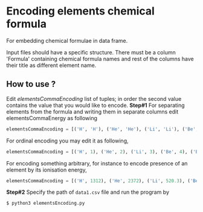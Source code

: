 # Encoding elements chemical formula

For embedding chemical formulae in data frame.

Input files should have a specific structure. There must be a column 'Formula' containing chemical formula names and rest of the columns have their title as different element name. 

## How to use ?
Edit _elementsCommaEncoding_ list of tuples; in order the second value contains the value that you would like to encode.
**Step#1**
For separating elements from the formula and writing them in separate columns edit elementsCommaEnergy as following
```python
elementsCommaEncoding = [('H', 'H'), ('He', 'He'), ('Li', 'Li'), ('Be', 'Be'), ('B', 'B'), ('C', 'C'), ... ]
```

For ordinal encoding you may edit it as following,
```python
elementsCommaEncoding = [('H', 1), ('He', 2), ('Li', 3), ('Be', 4), ('B', 5), ('C', 6) ...  ]
```

For encoding something arbitrary, for instance to encode presence of an element by its ionisation energy,
```python
elementsCommaEncoding = [('H', 1312), ('He', 2372), ('Li', 520.3), ('Be', 899.5), ('B', 800.7), ... ]
```

**Step#2**
Specify the path of `data1.csv` file and run the program by 
```bash
$ python3 elementsEncoding.py
```
